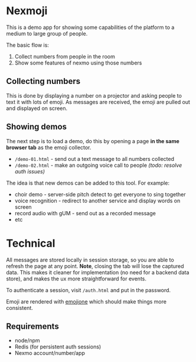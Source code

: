 # Nexmoji

This is a demo app for showing some capabilities of the platform to a medium to large group of people.

The basic flow is:

1. Collect numbers from people in the room
2. Show some features of nexmo using those numbers

## Collecting numbers

This is done by displaying a number on a projector and asking people to text it with lots of emoji. As messages are received, the emoji are pulled out and displayed on screen.

## Showing demos

The next step is to load a demo, do this by opening a page **in the same browser tab** as the emoji collector.

* `/demo-01.html` - send out a text message to all numbers collected
* `/demo-02.html` - make an outgoing voice call to people _(todo: resolve auth issues)_

The idea is that new demos can be added to this tool. For example:

* choir demo - server-side pitch detect to get everyone to sing together
* voice recognition - redirect to another service and display words on screen
* record audio with gUM - send out as a recorded message
* etc

# Technical

All messages are stored locally in session storage, so you are able to refresh the page at any point. **Note**, closing the tab will lose the captured data.  This makes it cleaner for implementation (no need for a backend data store), and makes the ux more straightforward for events.

To authenticate a session, visit `/auth.html` and put in the password.

Emoji are rendered with [emojione](http://emojione.com/) which should make things more consistent.

## Requirements

* node/npm
* Redis (for persistent auth sessions)
* Nexmo account/number/app
